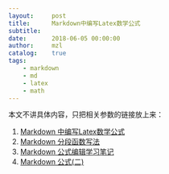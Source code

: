 ```yaml
---
layout:     post
title:      Markdown中编写Latex数学公式
subtitle:   
date:       2018-06-05 00:00:00
author:     mzl
catalog:    true
tags:
    - markdown
    - md
    - latex
    - math
---
```


本文不讲具体内容，只把相关参数的链接放上来：

1. [Markdown 中编写Latex数学公式](https://blog.csdn.net/fzch_struggling/article/details/44998901)
2. [Markdown 分段函数写法](https://blog.csdn.net/hey___man/article/details/79272137)
3. [Markdown 公式编辑学习笔记](https://www.cnblogs.com/q735613050/p/7253073.html)
4. [Markdown 公式(二)](http://www.cnblogs.com/q735613050/p/7474449.html)

